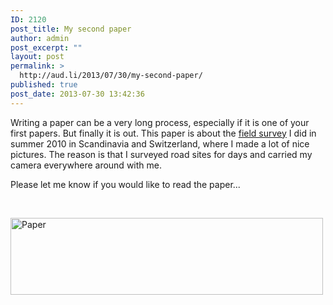```yaml
---
ID: 2120
post_title: My second paper
author: admin
post_excerpt: ""
layout: post
permalink: >
  http://aud.li/2013/07/30/my-second-paper/
published: true
post_date: 2013-07-30 13:42:36
---
```

Writing a paper can be a very long process, especially if it is one of your first papers. But finally it is out. This paper is about the <a href="http://aud.li/2010/06/10/there-and-back-again/">field survey</a> I did in summer 2010 in Scandinavia and Switzerland, where I made a lot of nice pictures. The reason is that I surveyed road sites for days and carried my camera everywhere around with me.

Please let me know if you would like to read the paper...

&nbsp;

<a href="http://aud.li/wp-content/uploads/2013/07/Paper.png"><img class="alignnone size-medium wp-image-2123" alt="Paper" src="http://aud.li/wp-content/uploads/2013/07/Paper-500x123.png" width="500" height="123" /></a>

&nbsp;